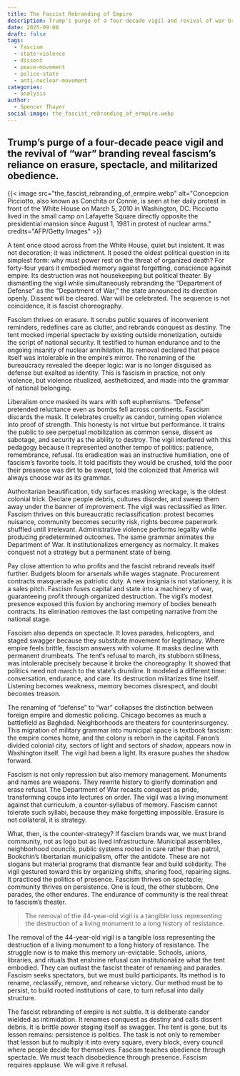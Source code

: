 ```yaml
---
title: The Fascist Rebranding of Empire
description: Trump’s purge of a four decade vigil and revival of war branding reveal power’s need for erasure and spectacle.
date: 2025-09-08
draft: false
tags:
  - fascism
  - state-violence
  - dissent
  - peace-movement
  - police-state
  - anti-nuclear-movement
categories:
  - analysis
author:
  - Spencer Thayer
social-image: the_fascist_rebranding_of_ermpire.webp
---
```

## Trump’s purge of a four-decade peace vigil and the revival of “war” branding reveal fascism’s reliance on erasure, spectacle, and militarized obedience.

{{< image src="the_fascist_rebranding_of_ermpire.webp" alt="Concepcion Picciotto, also known as Conchita or Connie, is seen at her daily protest in front of the White House on March 5, 2010 in Washington, DC. Picciotto lived in the small camp on Lafayette Square directly opposite the presidential mansion since August 1, 1981 in protest of nuclear arms."
credits="AFP/Getty Images" >}}

A tent once stood across from the White House, quiet but insistent. It was not decoration; it was indictment. It posed the oldest political question in its simplest form: why must power rest on the threat of organized death? For forty-four years it embodied memory against forgetting, conscience against empire. Its destruction was not housekeeping but political theater. By dismantling the vigil while simultaneously rebranding the “Department of Defense” as the “Department of War,” the state announced its direction openly. Dissent will be cleared. War will be celebrated. The sequence is not coincidence,  it is fascist choreography.

Fascism thrives on erasure. It scrubs public squares of inconvenient reminders, redefines care as clutter, and rebrands conquest as destiny. The tent mocked imperial spectacle by existing outside monetization, outside the script of national security. It testified to human endurance and to the ongoing insanity of nuclear annihilation. Its removal declared that peace itself was intolerable in the empire’s mirror. The renaming of the bureaucracy revealed the deeper logic: war is no longer disguised as defense but exalted as identity. This is fascism in practice, not only violence, but violence ritualized, aestheticized, and made into the grammar of national belonging.

Liberalism once masked its wars with soft euphemisms. “Defense” pretended reluctance even as bombs fell across continents. Fascism discards the mask. It celebrates cruelty as candor, turning open violence into proof of strength. This honesty is not virtue but performance. It trains the public to see perpetual mobilization as common sense, dissent as sabotage, and security as the ability to destroy. The vigil interfered with this pedagogy because it represented another tempo of politics: patience, remembrance, refusal. Its eradication was an instructive humiliation, one of fascism’s favorite tools. It told pacifists they would be crushed, told the poor their presence was dirt to be swept, told the colonized that America will always choose war as its grammar.

Authoritarian beautification, tidy surfaces masking wreckage, is the oldest colonial trick. Declare people debris, cultures disorder, and sweep them away under the banner of improvement. The vigil was reclassified as litter. Fascism thrives on this bureaucratic reclassification: protest becomes nuisance, community becomes security risk, rights become paperwork shuffled until irrelevant. Administrative violence performs legality while producing predetermined outcomes. The same grammar animates the Department of War. It institutionalizes emergency as normalcy. It makes conquest not a strategy but a permanent state of being.

Pay close attention to who profits and the fascist rebrand reveals itself further. Budgets bloom for arsenals while wages stagnate. Procurement contracts masquerade as patriotic duty. A new insignia is not stationery, it is a sales pitch. Fascism fuses capital and state into a machinery of war, guaranteeing profit through organized destruction. The vigil’s modest presence exposed this fusion by anchoring memory of bodies beneath contracts. Its elimination removes the last competing narrative from the national stage.

Fascism also depends on spectacle. It loves parades, helicopters, and staged swagger because they substitute movement for legitimacy. Where empire feels brittle, fascism answers with volume. It masks decline with permanent drumbeats. The tent’s refusal to march, its stubborn stillness, was intolerable precisely because it broke the choreography. It showed that politics need not march to the state’s drumline. It modeled a different time: conversation, endurance, and care. Its destruction militarizes time itself. Listening becomes weakness, memory becomes disrespect, and doubt becomes treason.

The renaming of “defense” to “war” collapses the distinction between foreign empire and domestic policing. Chicago becomes as much a battlefield as Baghdad. Neighborhoods are theaters for counterinsurgency. This migration of military grammar into municipal space is textbook fascism: the empire comes home, and the colony is reborn in the capital. Fanon’s divided colonial city, sectors of light and sectors of shadow, appears now in Washington itself. The vigil had been a light. Its erasure pushes the shadow forward.

Fascism is not only repression but also memory management. Monuments and names are weapons. They rewrite history to glorify domination and erase refusal. The Department of War recasts conquest as pride, transforming coups into lectures on order. The vigil was a living monument against that curriculum, a counter-syllabus of memory. Fascism cannot tolerate such syllabi, because they make forgetting impossible. Erasure is not collateral, it is strategy.

What, then, is the counter-strategy? If fascism brands war, we must brand community, not as logo but as lived infrastructure. Municipal assemblies, neighborhood councils, public systems rooted in care rather than patrol, Bookchin’s libertarian municipalism, offer the antidote. These are not slogans but material programs that dismantle fear and build solidarity. The vigil gestured toward this by organizing shifts, sharing food, repairing signs. It practiced the politics of presence. Fascism thrives on spectacle; community thrives on persistence. One is loud, the other stubborn. One parades, the other endures. The endurance of community is the real threat to fascism’s theater.

> The removal of the 44-year-old vigil is a tangible loss representing the destruction of a living monument to a long history of resistance.

The removal of the 44-year-old vigil is a tangible loss representing the destruction of a living monument to a long history of resistance. The struggle now is to make this memory un-evictable. Schools, unions, libraries, and rituals that enshrine refusal can institutionalize what the tent embodied. They can outlast the fascist theater of renaming and parades. Fascism seeks spectators, but we must build participants. Its method is to rename, reclassify, remove, and rehearse victory. Our method must be to persist, to build rooted institutions of care, to turn refusal into daily structure.

The fascist rebranding of empire is not subtle. It is deliberate candor wielded as intimidation. It renames conquest as destiny and calls dissent debris. It is brittle power staging itself as swagger. The tent is gone, but its lesson remains: persistence is politics. The task is not only to remember that lesson but to multiply it into every square, every block, every council where people decide for themselves. Fascism teaches obedience through spectacle. We must teach disobedience through presence. Fascism requires applause. We will give it refusal.